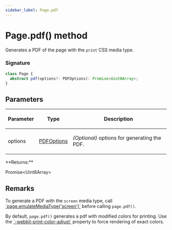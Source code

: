 ```yaml
---
sidebar_label: Page.pdf
---
```


# Page.pdf() method

Generates a PDF of the page with the `print` CSS media type.

### Signature

```typescript
class Page {
  abstract pdf(options?: PDFOptions): Promise<Uint8Array>;
}
```

## Parameters

<table><thead><tr><th>

Parameter

</th><th>

Type

</th><th>

Description

</th></tr></thead>
<tbody><tr><td>

options

</td><td>

[PDFOptions](./puppeteer.pdfoptions.md)

</td><td>

_(Optional)_ options for generating the PDF.

</td></tr>
</tbody></table>
**Returns:**

Promise&lt;Uint8Array&gt;

## Remarks

To generate a PDF with the `screen` media type, call [\`page.emulateMediaType('screen')\`](./puppeteer.page.emulatemediatype.md) before calling `page.pdf()`.

By default, `page.pdf()` generates a pdf with modified colors for printing. Use the [\`-webkit-print-color-adjust\`](https://developer.mozilla.org/en-US/docs/Web/CSS/-webkit-print-color-adjust) property to force rendering of exact colors.
